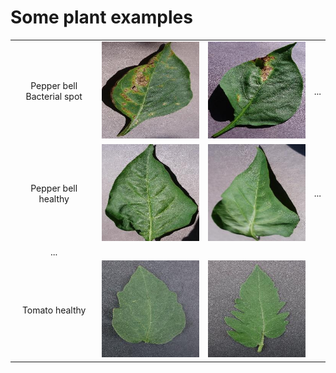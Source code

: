 # Some plant examples

<table>
  <tr>
    <td align="center">
      Pepper bell Bacterial spot
    </td>
    <td align="center">
      <img src="1-0022d6b7-d47c-4ee2-ae9a-392a53f48647___JR_B.Spot 8964.jpg" alt="Image 1" width="256">
    </td>
    <td align="center">
      <img src="2-006adb74-934f-448f-a14f-62181742127b___JR_B.Spot 3395.jpg" alt="Image 2" width="256">
    </td>
     <td align="center">
      ...
    </td>
  </tr>
  <tr>
    <td align="center">
      Pepper bell healthy
    </td>
    <td align="center">
      <img src="3-00100ffa-095e-4881-aebf-61fe5af7226e___JR_HL 7886.jpg" alt="Image 3" width="256">
    </td>
    <td align="center">
      <img src="4-00208a93-7687-4e8c-b79e-3138687e0f38___JR_HL 7955.jpg" alt="Image 4" width="256">
    </td>
    <td align="center">
      ...
    </td>
   
  </tr>
  <tr>
    <td align="center">
      ...
    </td>
  </tr>
  <tr>
    <td align="center">
      Tomato healthy
    </td>
    <td align="center">
      <img src="5-000146ff-92a4-4db6-90ad-8fce2ae4fddd___GH_HL Leaf 259.1.jpg" alt="Image 5" width="256">
    </td>
    <td align="center">
      <img src="6-000bf685-b305-408b-91f4-37030f8e62db___GH_HL Leaf 308.1.jpg" alt="Image 6" width="256">
    </td>
  </tr>
</table>
